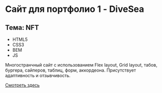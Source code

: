 # Сайт для портфолио 1 - DiveSea 
## Тема: NFT
- HTML5
- CSS3
- BEM
- JS

Многостранчный сайт с использованием Flex layout, Grid layout, табов, бургера, сайперов, таблиц, форм, аккордеона. Присутствует адаптивность и отзывчивость.

[Смотреть здесь](https://quverok.github.io/DiveSea/)

